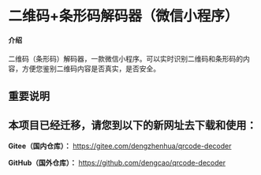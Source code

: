 # 二维码+条形码解码器（微信小程序）

#### 介绍
二维码（条形码）解码器，一款微信小程序。可以实时识别二维码和条形码的内容，方便您鉴别二维码内容是否真实，是否安全。

## 重要说明

## 本项目已经迁移，请您到以下的新网址去下载和使用：


 **Gitee（国内仓库）：** https://gitee.com/dengzhenhua/qrcode-decoder

 **GitHub（国外仓库）：** https://github.com/dengcao/qrcode-decoder

